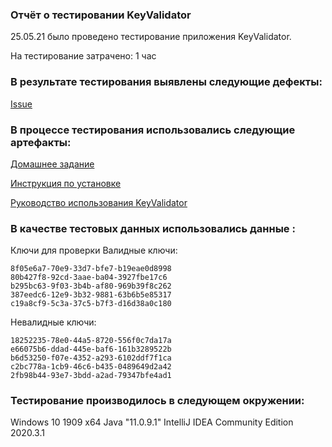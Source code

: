### Отчёт о тестировании KeyValidator 

25.05.21 было проведено тестирование приложения KeyValidator.

На тестирование затрачено: 1 час

### В результате тестирования выявлены следующие дефекты:

[Issue](https://github.com/MashaOsipova/Java-1.2/blob/9969449d023dc9a2426ec6be6cc515f36bbab990/Issue.md)

### В процессе тестирования использовались следующие артефакты: 

[Домашнее задание](https://github.com/netology-code/javaqa-homeworks/tree/master/intro)

[Инструкция по установке ](https://github.com/netology-code/javaqa-homeworks/blob/master/intro/openjdk11-manual.md)

[Руководство использования KeyValidator](https://github.com/netology-code/javaqa-homeworks/blob/master/intro/user-manual.md)


### В качестве тестовых данных использовались данные :
Ключи для проверки
Валидные ключи:

<pre><code>8f05e6a7-70e9-33d7-bfe7-b19eae0d8998
80b427f8-92cd-3aae-ba04-3927fbe17c6
b295bc63-9f03-3b4b-af80-969b39f8c262
387eedc6-12e9-3b32-9881-63b6b5e85317
c19a8cf9-5c3a-37c5-b7f3-d16d38a0c180</code></pre>
Невалидные ключи:

<pre><code>18252235-78e0-44a5-8720-556f0c7da17a
e66075b6-ddad-445e-baf6-161b3289522b
b6d53250-f07e-4352-a293-6102ddf7f1ca
c2bc778a-1cb9-46c6-b435-0489649d2a42
2fb98b44-93e7-3bdd-a2ad-79347bfe4ad1</code></pre>

### Тестирование производилось в следующем окружении: 

Windows 10 1909 x64
Java "11.0.9.1"
IntelliJ IDEA Community Edition 2020.3.1
